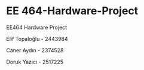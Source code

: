 # EE 464-Hardware-Project
EE464 Hardware Project

Elif Topaloğlu - 2443984

Caner Aydın - 2374528

Doruk Yazıcı - 2517225
